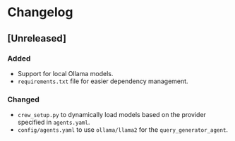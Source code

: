 # Changelog

## [Unreleased]

### Added
- Support for local Ollama models.
- `requirements.txt` file for easier dependency management.

### Changed
- `crew_setup.py` to dynamically load models based on the provider specified in `agents.yaml`.
- `config/agents.yaml` to use `ollama/llama2` for the `query_generator_agent`.
